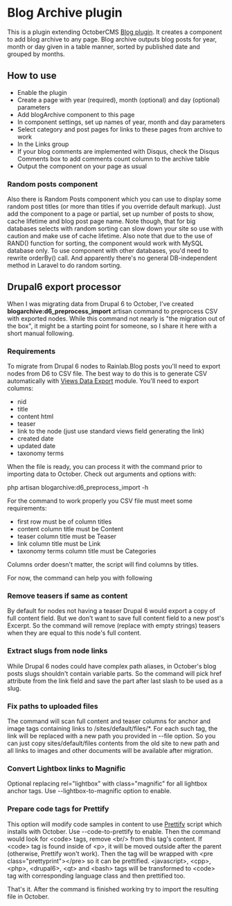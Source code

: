# Blog Archive plugin

This is a plugin extending OctoberCMS [Blog plugin](http://octobercms.com/plugin/rainlab-blog).
It creates a component to add blog archive to any page. Blog archive outputs blog posts for year, month or day given
in a table manner, sorted by published date and grouped by months.

## How to use

* Enable the plugin
* Create a page with year (required), month (optional) and day (optional) parameters
* Add blogArchive component to this page
* In component settings, set up names of year, month and day parameters
* Select category and post pages for links to these pages from archive to work
* In the Links group
* If your blog comments are implemented with Disqus, check the Disqus Comments box to add comments count column to the archive table
* Output the component on your page as usual

### Random posts component

Also there is Random Posts component which you can use to display some random post titles (or more than titles if you override default markup). 
Just add the component to a page or partial, set up number of posts to show, cache lifetime and blog post page name.
Note though, that for big databases selects with random sorting can slow down your site so use with caution and make use of cache lifetime.
Also note that due to the use of RAND() function for sorting, the component would work with MySQL database only. 
To use component with other databases, you'd need to rewrite orderBy() call. 
And apparently there's no general DB-independent method in Laravel to do random sorting.

## Drupal6 export processor

When I was migrating data from Drupal 6 to October, I've created **blogarchive:d6_preprocess_import** artisan command to preprocess CSV with exported nodes. 
While this command not nearly is "the migration out of the box", it might be a starting point for someone, so I share it here with a short manual following.

### Requirements

To migrate from Drupal 6 nodes to Rainlab.Blog posts you'll need to export nodes from D6 to CSV file. 
The best way to do this is to generate CSV automatically with [Views Data Export](http://https://www.drupal.org/project/views_data_export) module. 
You'll need to export columns:

* nid
* title
* content html
* teaser
* link to the node (just use standard views field generating the link)
* created date
* updated date
* taxonomy terms

When the file is ready, you can process it with the command prior to importing data to October. Check out arguments and options with:

php artisan blogarchive:d6_preprocess_import -h

For the command to work properly you CSV file must meet some requirements:

* first row must be of column titles
* content column title must be Content
* teaser column title must be Teaser
* link column title must be Link
* taxonomy terms column title must be Categories

Columns order doesn't matter, the script will find columns by titles.

For now, the command can help you with following

### Remove teasers if same as content

By default for nodes not having a teaser Drupal 6 would export a copy of full content field. But we don't want to save full content field to a new post's Excerpt.
So the command will remove (replace with empty strings) teasers when they are equal to this node's full content.
 
### Extract slugs from node links

While Drupal 6 nodes could have complex path aliases, in October's blog posts slugs shouldn't contain variable parts. So the command will pick href attribute from 
the link field and save the part after last slash to be used as a slug.

### Fix paths to uploaded files
 
The command will scan full content and teaser columns for anchor and image tags containing links to /sites/default/files/\*. 
For each such tag, the link will be replaced with a new path you provided in --file option. So you can just copy sites/default/files contents 
from the old site to new path and all links to images and other documents will be available after migration.

### Convert Lightbox links to Magnific

Optional replacing rel="lightbox" with class="magnific" for all lightbox anchor tags. Use --lightbox-to-magnific option to enable.

### Prepare code tags for Prettify

This option will modify code samples in content to use [Prettify](https://github.com/google/code-prettify) script which installs with October. 
Use --code-to-prettify to enable. Then the command would look for &lt;code&gt; tags, remove &lt;br/&gt; from this tag's content. 
If &lt;code&gt; tag is found inside of &lt;p&gt;, it will be moved outside after the parent (otherwise, Prettify won't work).
Then the tag will be wrapped with &lt;pre class="prettyprint"&gt;&lt;/pre&gt; so it can be prettified.
&lt;javascript&gt;, &lt;cpp&gt;, &lt;php&gt;, &lt;drupal6&gt;, &lt;qt&gt; and &lt;bash&gt; tags will be transformed to &lt;code&gt; tag with corresponding language class and then prettified too. 

That's it. After the command is finished working try to import the resulting file in October.


